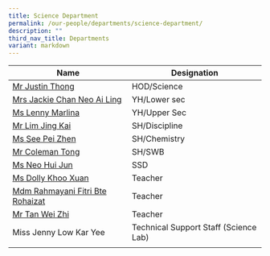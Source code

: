 ```yaml
---
title: Science Department
permalink: /our-people/departments/science-department/
description: ""
third_nav_title: Departments
variant: markdown
---
```

| Name | Designation| 
| -------- | -------- | 
|[Mr Justin Thong](mailto:thong_ching_guan@schools.gov.sg)|HOD/Science
|[Mrs Jackie Chan Neo Ai Ling](mailto:neo_ai_ling_jackie@schools.gov.sg)|YH/Lower sec
|[Ms Lenny Marlina](mailto:lenny_marlina_mohamed@schools.gov.sg)|YH/Upper Sec
|[Mr Lim Jing Kai](mailto:lim_jing_kai@schools.gov.sg)|SH/Discipline
|[Ms See Pei Zhen](mailto:see_pei_zhen@schools.gov.sg)|SH/Chemistry
|[Mr Coleman Tong](mailto:Tong_Coleman@schools.gov.sg)|SH/SWB
|[Ms Neo Hui Jun](mailto:neo_hui_jun@schools.gov.sg)|SSD
|[Ms Dolly Khoo Xuan](mailto:dolly_khoo@schools.gov.sg)|Teacher
|[Mdm Rahmayani Fitri Bte Rohaizat](mailto:rahmayani_fitri_rohaizat@schools.gov.sg)|Teacher
|[Mr Tan Wei Zhi](mailto:tan_wei_zhi@schools.gov.sg)|Teacher
|Miss Jenny Low Kar Yee|Technical Support Staff (Science Lab)
||